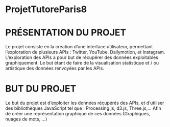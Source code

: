 ProjetTutoreParis8
==================


PRÉSENTATION DU PROJET
==================

Le projet consiste en la création d’une interface utilisateur, permettant l’exploration de plusieurs APIs : Twitter, YouTube, Dailymotion, et Instagram. L’exploration des APIs a pour but de récupérer des données exploitables graphiquement. Le but étant de faire de la visualisation statistique et / ou artistique des données renvoyées par les APIs.


BUT DU PROJET
==================

Le but du projet est d’exploiter les données récupérés des APIs, et d’utiliser des bibliothèques JavaScript tel que : Processing.js, d3.js, Three.js,… Afin de créer une représentation graphique de ces données (Graphiques, nuages de mots, …)

